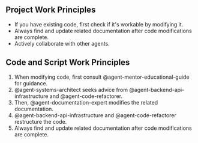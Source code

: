 ## Project Work Principles

- If you have existing code, first check if it's workable by modifying it.
- Always find and update related documentation after code modifications are complete.
- Actively collaborate with other agents.

## Code and Script Work Principles

1. When modifying code, first consult @agent-mentor-educational-guide for guidance.
2. @agent-systems-architect seeks advice from @agent-backend-api-infrastructure and @agent-code-refactorer.
3. Then, @agent-documentation-expert modifies the related documentation.
4. @agent-backend-api-infrastructure and @agent-code-refactorer restructure the code.
5. Always find and update related documentation after code modifications are complete.